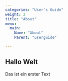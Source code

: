 ```yaml
---
categories: "User's Guide"
weight: 2
title: "About"
menu: 
  main:
    Name: "About"
    Parent: "userguide"

---
```


## Hallo Welt

Das ist ein erster Text
